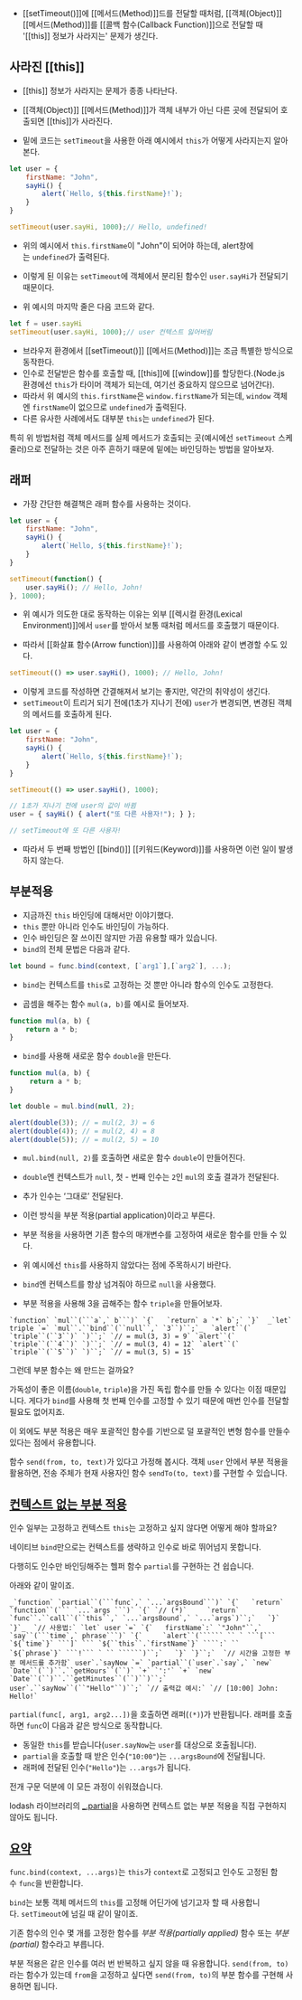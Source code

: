 - [[setTimeout()]]에 [[메서드(Method)]]드를 전달할 때처럼, [[객체(Object)]] [[메서드(Method)]]를 [[콜백 함수(Callback Function)]]으로 전달할 때 '[[this]] 정보가 사라지는' 문제가 생긴다.

## 사라진 [[this]]

- [[this]] 정보가 사라지는 문제가 종종 나타난다.
- [[객체(Object)]] [[메서드(Method)]]가 객체 내부가 아닌 다른 곳에 전달되어 호출되면 [[this]]가 사라진다.

- 밑에 코드는 `setTimeout`을 사용한 아래 예시에서 `this`가 어떻게 사라지는지 알아본다.

``` js
let user = {
	firstName: "John",
	sayHi() {
		alert(`Hello, ${this.firstName}!`);
	}
}

setTimeout(user.sayHi, 1000);// Hello, undefined!
```

- 위의 예시에서 `this.firstName`이 "John"이 되어야 하는데, alert창에는 `undefined`가 출력된다.

- 이렇게 된 이유는 `setTimeout`에 객체에서 분리된 함수인 `user.sayHi`가 전달되기 때문이다. 
- 위 예시의 마지막 줄은 다음 코드와 같다.

```js
let f = user.sayHi
setTimeout(user.sayHi, 1000);// user 컨텍스트 잃어버림
```

- 브라우저 환경에서 [[setTimeout()]] [[메서드(Method)]]는 조금 특별한 방식으로 동작한다. 
- 인수로 전달받은 함수를 호출할 때, [[this]]에 [[window]]를 할당한다.(Node.js 환경에선 `this`가 타이머 객체가 되는데, 여기선 중요하지 않으므로 넘어간다).
- 따라서 위 예시의 `this.firstName`은 `window.firstName`가 되는데, `window` 객체엔 `firstName`이 없으므로 `undefined`가 출력된다.
- 다른 유사한 사례에서도 대부분 `this`는 `undefined`가 된다.

특히 위 방법처럼 객체 메서드를 실제 메서드가 호출되는 곳(예시에선 `setTimeout` 스케줄러)으로 전달하는 것은 아주 흔하기 때문에 밑에는 바인딩하는 방법을 알아보자.

## 래퍼

- 가장 간단한 해결책은 래퍼 함수를 사용하는 것이다.

``` js
let user = {
	firstName: "John",
	sayHi() {
		alert(`Hello, ${this.firstName}!`);
	}
}

setTimeout(function() {
	user.sayHi(); // Hello, John!
}, 1000);
```

- 위 예시가 의도한 대로 동작하는 이유는 외부 [[렉시컬 환경(Lexical Environment)]]에서 `user`를 받아서 보통 때처럼 메서드를 호출했기 때문이다.

- 따라서 [[화살표 함수(Arrow function)]]를 사용하여 아래와 같이 변경할 수도 있다.

``` js
setTimeout(() => user.sayHi(), 1000); // Hello, John!
```

- 이렇게 코드를 작성하면 간결해져서 보기는 좋지만, 약간의 취약성이 생긴다.
- `setTimeout`이 트리거 되기 전에(1초가 지나기 전에) `user`가 변경되면, 변경된 객체의 메서드를 호출하게 된다.

``` js
let user = {
	firstName: "John",
	sayHi() {
		alert(`Hello, ${this.firstName}!`);
	}
}

setTimeout(() => user.sayHi(), 1000); 

// 1초가 지나기 전에 user의 값이 바뀜
user = { sayHi() { alert("또 다른 사용자!"); } };

// setTimeout에 또 다른 사용자!
```

- 따라서 두 번째 방법인 [[bind()]] [[키워드(Keyword)]]를 사용하면 이런 일이 발생하지 않는다.

## 부분적용

- 지금까진 `this` 바인딩에 대해서만 이야기했다.
- `this` 뿐만 아니라 인수도 바인딩이 가능하다.
- 인수 바인딩은 잘 쓰이진 않지만 가끔 유용할 때가 있습니다.
- `bind`의 전체 문법은 다음과 같다.

```jsx
let bound = func.bind(context, [`arg1`],[`arg2`], ...);
```

- `bind`는 컨텍스트를 `this`로 고정하는 것 뿐만 아니라 함수의 인수도 고정한다.

- 곱셈을 해주는 함수 `mul(a, b)`를 예시로 들어보자.

```jsx
function mul(a, b) {
	return a * b;
}
```

- `bind`를 사용해 새로운 함수 `double`을 만든다.

```jsx
function mul(a, b) {
	 return a * b;
} 

let double = mul.bind(null, 2);

alert(double(3)); // = mul(2, 3) = 6
alert(double(4)); // = mul(2, 4) = 8
alert(double(5)); // = mul(2, 5) = 10
```

- `mul.bind(null, 2)`를 호출하면 새로운 함수 `double`이 만들어진다. 
- `double`엔 컨텍스트가 `null`, 첫 - 번째 인수는 `2`인 `mul`의 호출 결과가 전달된다.
- 추가 인수는 ‘그대로’ 전달된다.

- 이런 방식을 부분 적용(partial application)이라고 부른다.
- 부분 적용을 사용하면 기존 함수의 매개변수를 고정하여 새로운 함수를 만들 수 있다.

- 위 예시에선 `this`를 사용하지 않았다는 점에 주목하시기 바란다. 
- `bind`엔 컨텍스트를 항상 넘겨줘야 하므로 `null`을 사용했다.

- 부분 적용을 사용해 3을 곱해주는 함수 `triple`을 만들어보자.


```` `function` `mul``(```a`,` b```)` `{`   `return` a `*` b`;` `}`  _`let` triple `=` `mul``.``bind``(``null``,` `3``)``;`_  `alert``(` `triple``(``3``)` `)``;` `// = mul(3, 3) = 9` `alert``(` `triple``(``4``)` `)``;` `// = mul(3, 4) = 12` `alert``(` `triple``(``5``)` `)``;` `// = mul(3, 5) = 15` ````

그런데 부분 함수는 왜 만드는 걸까요?

가독성이 좋은 이름(`double`, `triple`)을 가진 독립 함수를 만들 수 있다는 이점 때문입니다. 게다가 `bind`를 사용해 첫 번째 인수를 고정할 수 있기 때문에 매번 인수를 전달할 필요도 없어지죠.

이 외에도 부분 적용은 매우 포괄적인 함수를 기반으로 덜 포괄적인 변형 함수를 만들수 있다는 점에서 유용합니다.

함수 `send(from, to, text)`가 있다고 가정해 봅시다. 객체 `user` 안에서 부분 적용을 활용하면, 전송 주체가 현재 사용자인 함수 `sendTo(to, text)`를 구현할 수 있습니다.

## [컨텍스트 없는 부분 적용](https://ko.javascript.info/bind#ref-17)

인수 일부는 고정하고 컨텍스트 `this`는 고정하고 싶지 않다면 어떻게 해야 할까요?

네이티브 `bind`만으로는 컨텍스트를 생략하고 인수로 바로 뛰어넘지 못합니다.

다행히도 인수만 바인딩해주는 헬퍼 함수 `partial`를 구현하는 건 쉽습니다.

아래와 같이 말이죠.

[](https://ko.javascript.info/bind# "실행")

[](https://ko.javascript.info/bind# "샌드박스에서 열기")

````` _`function` `partial``(```func`,` `...`argsBound```)` `{`   `return` `function``(``` `...`args ```)` `{` `// (*)`     `return` `func``.``call``(``this``,` `...`argsBound`,` `...`args`)``;`   `}` `}`_  `// 사용법:` `let` user `=` `{`   firstName`:` `"John"``,`   `say``(```time`,` phrase```)` `{`     `alert``(`````` `` ` ```[``` `${`time`}` ```]` ``` `${``this``.`firstName`}` ````:` `` `${`phrase`}` ```!``` ` `` ``````)``;`   `}` `}``;`  `// 시간을 고정한 부분 메서드를 추가함` user`.`sayNow `=` `partial``(`user`.`say`,` `new` `Date``(``)``.``getHours``(``)` `+` `':'` `+` `new` `Date``(``)``.``getMinutes``(``)``)``;`  user`.``sayNow``(``"Hello"``)``;` `// 출력값 예시:` `// [10:00] John: Hello!` `````

`partial(func[, arg1, arg2...])`을 호출하면 래퍼(`(*)`)가 반환됩니다. 래퍼를 호출하면 `func`이 다음과 같은 방식으로 동작합니다.

- 동일한 `this`를 받습니다(`user.sayNow`는 `user`를 대상으로 호출됩니다).
- `partial`을 호출할 때 받은 인수(`"10:00"`)는 `...argsBound`에 전달됩니다.
- 래퍼에 전달된 인수(`"Hello"`)는 `...args`가 됩니다.

전개 구문 덕분에 이 모든 과정이 쉬워졌습니다.

lodash 라이브러리의 [_.partial](https://lodash.com/docs#partial)을 사용하면 컨텍스트 없는 부분 적용을 직접 구현하지 않아도 됩니다.

## [요약](https://ko.javascript.info/bind#ref-18)

`func.bind(context, ...args)`는 `this`가 `context`로 고정되고 인수도 고정된 함수 `func`을 반환합니다.

`bind`는 보통 객체 메서드의 `this`를 고정해 어딘가에 넘기고자 할 때 사용합니다. `setTimeout`에 넘길 때 같이 말이죠.

기존 함수의 인수 몇 개를 고정한 함수를 _부분 적용(partially applied)_ 함수 또는 _부분(partial)_ 함수라고 부릅니다.

부분 적용은 같은 인수를 여러 번 반복하고 싶지 않을 때 유용합니다. `send(from, to)`라는 함수가 있는데 `from`을 고정하고 싶다면 `send(from, to)`의 부분 함수를 구현해 사용하면 됩니다.